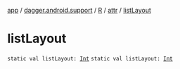 [app](../../../index.md) / [dagger.android.support](../../index.md) / [R](../index.md) / [attr](index.md) / [listLayout](./list-layout.md)

# listLayout

`static val listLayout: `[`Int`](https://kotlinlang.org/api/latest/jvm/stdlib/kotlin/-int/index.html)
`static val listLayout: `[`Int`](https://kotlinlang.org/api/latest/jvm/stdlib/kotlin/-int/index.html)